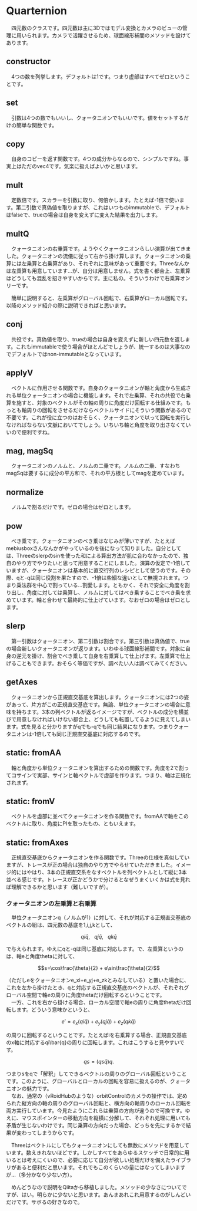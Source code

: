 # Quarternion
　四元数のクラスです。四元数は主に3Dではモデル変換とカメラのビューの管理に用いられます。カメラで活躍させるため、球面線形補間のメソッドを設けてあります。
## constructor
　4つの数を列挙します。デフォルトは1です。つまり虚部はすべてゼロということです。
## set
　引数は4つの数でもいいし、クォータニオンでもいいです。値をセットするだけの簡単な関数です。
## copy
　自身のコピーを返す関数です。4つの成分からなるので、シンプルですね。事実上はただのvec4です。気楽に扱えばよいかと思います。
## mult
　定数倍です。スカラーを引数に取り、何倍かします。たとえば-1倍で使います。第二引数で真偽値を取りますが、これはいつものimmutableで、デフォルトはfalseで、trueの場合は自身を変えずに変えた結果を出力します。
## multQ
　クォータニオンの右乗算です。ようやくクォータニオンらしい演算が出てきました。クォータニオンの流儀に従って右から掛け算します。クォータニオンの乗算には左乗算と右乗算があり、それぞれに意味があって重要です。Threeなんかは左乗算も用意しています...が、自分は用意しません。式を書く都合上、左乗算はどうしても混乱を招きやすいからです。主に私の。そういうわけで右乗算オンリーです。  

　簡単に説明すると、左乗算がグローバル回転で、右乗算がローカル回転です。以降のメソッド紹介の際に説明できればと思います。
## conj
　共役です。真偽値を取り、trueの場合は自身を変えずに新しい四元数を返します。これもimmutableで使う場合がほとんどでしょうが、統一するのは大事なのでデフォルトではnon-immutableとなっています。
## applyV
　ベクトルに作用させる関数です。自身のクォータニオンが軸と角度から生成される単位クォータニオンの場合に機能します。それで左乗算、それの共役で右乗算を施すと、対象のベクトルがその軸の周りに角度だけ回転する仕組みです。もっとも軸周りの回転をさせるだけならベクトルサイドにそういう関数があるので不要です。これが役に立つのはおそらく、クォータニオンで以って回転を実行しなければならない文脈においてでしょう。いちいち軸と角度を取り出さなくていいので便利ですね。
## mag, magSq
　クォータニオンのノルムと、ノルムの二乗です。ノルムの二乗、すなわちmagSqは要するに成分の平方和で、それの平方根としてmagを定めています。
## normalize
　ノルムで割るだけです。ゼロの場合はゼロとします。
## pow
　べき乗です。クォータニオンのべき乗はなじみが薄いですが、たとえばmebiusboxさんなんかがやっているのを後になって知りました。自分としては、Threeのslerpのsinを使った和による算出方法が肌に合わなかったので、独自のやり方でやりたいと思って用意することにしました。演算の仮定で-1倍していますが、クォータニオンは基本的に直交行列のレシピとして使うのです。その際、qと-qは同じ役割を果たすので、-1倍は些細な違いとして無視されます。つまり乗法群を中心で割っている...割愛します。ともかく、それで安全に角度を割り出し、角度に対しては乗算し、ノルムに対してはべき乗することでべき乗を求めています。軸と合わせて最終的に仕上げています。なおゼロの場合はゼロとします。
## slerp
　第一引数はクォータニオン、第二引数は割合です。第三引数は真偽値で、trueの場合新しいクォータニオンが返ります。いわゆる球面線形補間です。対象に自身の逆元を掛け、割合でべき乗して自身を右乗算して仕上げます。左乗算で仕上げることもできます。おそらく等価ですが、調べたい人は調べてみてください。
## getAxes
　クォータニオンから正規直交基底を算出します。クォータニオンには2つの姿があって、片方がこの正規直交基底です。無論、単位クォータニオンの場合に意味を持ちます。3本の列ベクトルが返るイメージですが、ベクトルの成分を横並びで用意しなければいけない都合上、どうしても転置してるように見えてしまいます。式を見ると分かりますがqでも-qでも同じ結果になります。つまりクォータニオンは-1倍しても同じ正規直交基底に対応するのです。
## static: fromAA
　軸と角度から単位クォータニオンを算出するための関数です。角度を2で割ってコサインで実部、サインと軸ベクトルで虚部を作ります。つまり、軸は正規化されまず。
## static: fromV
　ベクトルを虚部に並べてクォータニオンを作る関数です。fromAAで軸をこのベクトルに取り、角度にPIを取ったもの、ともいえます。
## static: fromAxes
　正規直交基底からクォータニオンを作る関数です。Threeの仕様を真似していますが、トレースが正の場合は独自のやり方でやらせていただきました。イメージ的にはやはり、3本の正規直交系をなすベクトルを列ベクトルとして縦に3本並べる感じです。トレースが正かどうかで分けるとなぜうまくいくかは式を見れば理解できるかと思います（難しいですが）。  

### クォータニオンの左乗算と右乗算
　単位クォータニオンq（ノルムが1）に対して、それが対応する正規直交基底のベクトルの組は、四元数の基底を1,i,j,kとして、
```math
qi\bar{q},~~~qj\bar{q},~~~qk\bar{q}
```
で与えられます。ゆえにqと-qは同じ基底に対応します。で、左乗算というのは、軸eと角度thetaに対して、
```math
s=\cos\frac{\theta}{2} + e\sin\frac{\theta}{2}
```
（ただしeをクォータニオンe_xi+e_yj+e_zkとみなしている）と置いた場合に、これを左から掛けたとき、qと対応する正規直交基底のベクトルが、それぞれグローバル空間で軸$e$の周りに角度thetaだけ回転するということです。  
　一方、これを右から掛ける場合、ローカル空間で軸eの周りに角度thetaだけ回転します。どういう意味かというと、
```math
e' = e_x(qi\bar{q}) + e_y(qj\bar{q}) + e_z(qk\bar{q})
```
の周りに回転するということです。たとえばiを右乗算する場合、正規直交基底のx軸に対応するqi\bar{q}の周りに回転します。これはこうすると見やすいです。
```math
qs = (qs\bar{q})q.
```
つまりsをqで「解釈」してできるベクトルの周りのグローバル回転ということです。このように、グローバルとローカルの回転を容易に扱えるのが、クォータニオンの魅力です。  
　なお、通常の（vRoidHubのような）orbitControlのカメラの操作では、定められた縦方向の軸の周りのグローバル回転と、横方向の軸周りのローカル回転を両方実行しています。今見たようにこれらは乗算の方向が違うので可換です。ゆえに、マウスポインターの移動方向を縦横に分解して、それぞれ処理に用いても矛盾が生じないわけです。同じ乗算の方向だった場合、どっちを先にするかで結果が変わってしまうからです。  

　Threeはベクトルにしてもクォータニオンにしても無数にメソッドを用意しています。数えきれないほどです。しかしすべてをあらゆるスケッチで日常的に用いるとは考えにくいので、必要に応じて自分が欲しい処理だけを備えたライブラリがあると便利だと思います。それでもこのくらいの量にはなってしまいますが...（多分かなり少ない方）。  

　めんどうなので説明をQiitaから移植しました。メソッドの少なさについてですが、はい。明らかに少ないと思います。あんまあれこれ用意するのがしんどいだけです。サボるの好きなので。
